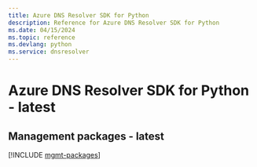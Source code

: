 ```yaml
---
title: Azure DNS Resolver SDK for Python
description: Reference for Azure DNS Resolver SDK for Python
ms.date: 04/15/2024
ms.topic: reference
ms.devlang: python
ms.service: dnsresolver
---
```

# Azure DNS Resolver SDK for Python - latest

## Management packages - latest
[!INCLUDE [mgmt-packages](dns-resolver-mgmt-index.md)]